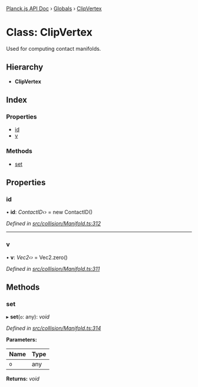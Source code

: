 [Planck.js API Doc](../README.md) › [Globals](../globals.md) › [ClipVertex](clipvertex.md)

# Class: ClipVertex

Used for computing contact manifolds.

## Hierarchy

* **ClipVertex**

## Index

### Properties

* [id](clipvertex.md#id)
* [v](clipvertex.md#v)

### Methods

* [set](clipvertex.md#set)

## Properties

###  id

• **id**: *ContactID‹›* = new ContactID()

*Defined in [src/collision/Manifold.ts:312](https://github.com/shakiba/planck.js/blob/6a5d3be/src/collision/Manifold.ts#L312)*

___

###  v

• **v**: *Vec2‹›* = Vec2.zero()

*Defined in [src/collision/Manifold.ts:311](https://github.com/shakiba/planck.js/blob/6a5d3be/src/collision/Manifold.ts#L311)*

## Methods

###  set

▸ **set**(`o`: any): *void*

*Defined in [src/collision/Manifold.ts:314](https://github.com/shakiba/planck.js/blob/6a5d3be/src/collision/Manifold.ts#L314)*

**Parameters:**

Name | Type |
------ | ------ |
`o` | any |

**Returns:** *void*
